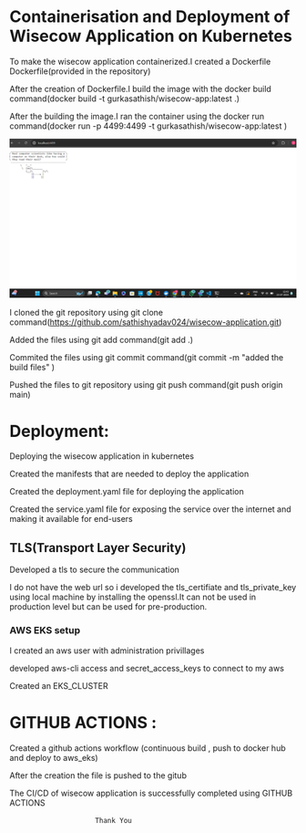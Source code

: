 # Containerisation and Deployment of Wisecow Application on Kubernetes

To make the wisecow application containerized.I created a Dockerfile
Dockerfile(provided in the repository)

After the creation of Dockerfile.I build the image with the docker build command(docker build -t gurkasathish/wisecow-app:latest .)

After the building the image.I ran the container using the docker run command(docker run -p 4499:4499 -t gurkasathish/wisecow-app:latest )

![alt text](<Screenshot 2024-07-23 124355.png>)

I cloned the git repository using git clone command(https://github.com/sathishyadav024/wisecow-application.git)

Added the files using git add command(git add .)

Commited the files using git commit command(git commit -m "added the build files" )

Pushed the files to git repository using git push command(git push origin main)

# Deployment:

Deploying the wisecow application in kubernetes

Created the manifests that are needed to deploy the application

Created the deployment.yaml file for deploying the application

Created the service.yaml file for exposing the service over the internet and making it available for end-users

## TLS(Transport Layer Security)

Developed a tls to secure the communication

I do not have the web url so i developed the tls_certifiate and tls_private_key using local machine by installing the openssl.It can not be used in production level but can be used for pre-production.

### AWS EKS setup

I created an aws user with administration privillages 

developed aws-cli access and secret_access_keys to connect to my aws

Created an EKS_CLUSTER

# GITHUB ACTIONS :

Created a github actions workflow (continuous build , push to docker hub and deploy to aws_eks)

After the creation the file is pushed to the gitub 

The CI/CD of wisecow application is successfully completed using GITHUB ACTIONS

                         Thank You